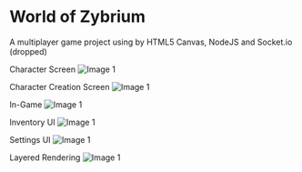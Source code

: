 # World of Zybrium
A multiplayer game project using by HTML5 Canvas, NodeJS and Socket.io (dropped)

Character Screen
![Image 1](https://i.ibb.co/QJw6NGN/Screenshot-2.png)

Character Creation Screen
![Image 1](https://i.ibb.co/wckGsd2/Screenshot-3.png)

In-Game
![Image 1](https://i.ibb.co/ctLjTZH/Screenshot-4.png)

Inventory UI
![Image 1](https://i.ibb.co/JKm8ryX/Screenshot-5.png)

Settings UI
![Image 1](https://i.ibb.co/0j7F4Gk/Screenshot-6.png)

Layered Rendering
![Image 1](https://i.ibb.co/L0WJs98/Screenshot-7.png)
